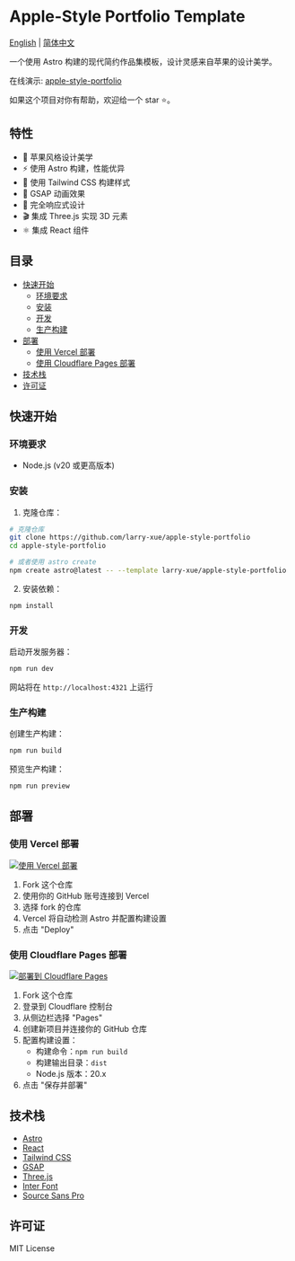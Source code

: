 # Apple-Style Portfolio Template

[English](README.md) | [简体中文](README.zh-CN.md)

一个使用 Astro 构建的现代简约作品集模板，设计灵感来自苹果的设计美学。

在线演示: [apple-style-portfolio](https://apple-style-portfolio.larryxue.dev/)

如果这个项目对你有帮助，欢迎给一个 star ⭐️。

## 特性

- 🍎 苹果风格设计美学
- ⚡️ 使用 Astro 构建，性能优异
- 🎨 使用 Tailwind CSS 构建样式
- 🌟 GSAP 动画效果
- 📱 完全响应式设计
- 🎬 集成 Three.js 实现 3D 元素
- ⚛️ 集成 React 组件

## 目录

- [快速开始](#快速开始)
  - [环境要求](#环境要求)
  - [安装](#安装)
  - [开发](#开发)
  - [生产构建](#生产构建)
- [部署](#部署)
  - [使用 Vercel 部署](#使用-vercel-部署)
  - [使用 Cloudflare Pages 部署](#使用-cloudflare-pages-部署)
- [技术栈](#技术栈)
- [许可证](#许可证)

## 快速开始

### 环境要求

- Node.js (v20 或更高版本)

### 安装

1. 克隆仓库：

```bash
# 克隆仓库
git clone https://github.com/larry-xue/apple-style-portfolio
cd apple-style-portfolio

# 或者使用 astro create
npm create astro@latest -- --template larry-xue/apple-style-portfolio
```

2. 安装依赖：

```bash
npm install
```

### 开发

启动开发服务器：

```bash
npm run dev
```

网站将在 `http://localhost:4321` 上运行

### 生产构建

创建生产构建：

```bash
npm run build
```

预览生产构建：

```bash
npm run preview
```

## 部署

### 使用 Vercel 部署

[![使用 Vercel 部署](https://vercel.com/button)](https://vercel.com/new/clone?repository-url=https://github.com/larry-xue/apple-style-portfolio)

1. Fork 这个仓库
2. 使用你的 GitHub 账号连接到 Vercel
3. 选择 fork 的仓库
4. Vercel 将自动检测 Astro 并配置构建设置
5. 点击 "Deploy"

### 使用 Cloudflare Pages 部署

[![部署到 Cloudflare Pages](https://img.shields.io/badge/Deploy%20to-Cloudflare%20Pages-orange.svg?logo=cloudflare)](https://dash.cloudflare.com/sign-up)

1. Fork 这个仓库
2. 登录到 Cloudflare 控制台
3. 从侧边栏选择 "Pages"
4. 创建新项目并连接你的 GitHub 仓库
5. 配置构建设置：
   - 构建命令：`npm run build`
   - 构建输出目录：`dist`
   - Node.js 版本：20.x
6. 点击 "保存并部署"

## 技术栈

- [Astro](https://astro.build)
- [React](https://reactjs.org)
- [Tailwind CSS](https://tailwindcss.com)
- [GSAP](https://greensock.com/gsap)
- [Three.js](https://threejs.org)
- [Inter Font](https://rsms.me/inter)
- [Source Sans Pro](https://fonts.google.com/specimen/Source+Sans+Pro)

## 许可证

MIT License
